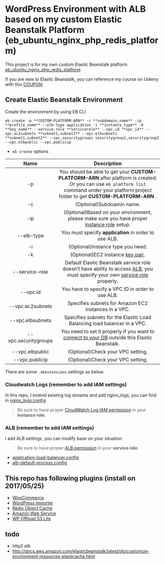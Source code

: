 # WordPress Environment with ALB based on my custom Elastic Beanstalk Platform (eb_ubuntu_nginx_php_redis_platform)
This project is for my own custom Elastic Beanstalk platform [eb_ubuntu_nginx_php_redis_platform](https://github.com/sebastian-hsu/eb_ubuntu_nginx_php_redis_platform) 

If you are new to Elastic Beanstalk, you can reference my course on Udemy with this [COUPON](https://www.udemy.com/wordpress-on-aws/?couponCode=WP_AWS_EB).

## Create Elastic Beanstalk Environment
Create the environment by using EB CLI
```
eb create -p **CUSTOM-PLATFORM-ARN** -c **subdomain_name** -ip **profile_name** --elb-type application -i **instance_type** -k **key_name** --service-role **servicerole** --vpc.id **vpc_id** --vpc.ec2subnets **subnet1,subnet2** --vpc.elbsubnets **subnet1,subnet2** --vpc.securitygroups securitygroup1,securitygroup2 --vpc.elbpublic --vpc.publicip
```
- `eb create` options

|Name|Description|
|:---:|:---:|
|-p|You should be able to get your **CUSTOM-PLATFORM-ARN** after platform is created. Or you can use `eb platform list` command under your platform project folder to get **CUSTOM-PLATFORM-ARN** .|
|-c|(Optional)Subdoamin name.|
|-ip|(Optional)Based on your environment, please make sure you have proper [instance role](http://docs.aws.amazon.com/elasticbeanstalk/latest/dg/concepts-roles.html#concepts-roles-instance) setup.|
|--elb-type|You must specify **application** in order to use ALB.|
|-i|(Optional)Instance type you need.|
|-k|(Optional)EC2 instance [key pair](http://docs.aws.amazon.com/elasticbeanstalk/latest/dg/using-features.managing.ec2.html).|
|--service-role|Default Elastic Beanstalk service role doesn't have ability to access [ALB]((#ALB)), you must specify your own [service role](http://docs.aws.amazon.com/elasticbeanstalk/latest/dg/concepts-roles.html#concepts-roles-service) properly.|
|--vpc.id|You have to specify a VPC ID in order to use ALB.|
|--vpc.ec2subnets|Specifies subnets for Amazon EC2 instances in a VPC.|
|--vpc.elbsubnets|Specifies subnets for the Elastic Load Balancing load balancer in a VPC.|
|--vpc.securitygroups|You need to set it properly if you want to [connect to your DB](http://docs.aws.amazon.com/elasticbeanstalk/latest/dg/AWSHowTo.RDS.html) outside this Elastic Beanstalk.|
|--vpc.elbpublic|(Optional)Check your VPC setting.|
|--vpc.publicip|(Optional)Check your VPC setting.|

There are some `.ebextensions` settings as below.  
### Cloudwatch Logs (remember to add IAM settings)
In this repo, I extend existing log streams and add nginx_logs, you can find in [nginx_logs.config](.ebextensions/nginx_logs.config)
> Be sure to have proper [CloudWatch Log IAM permission](http://docs.aws.amazon.com/elasticbeanstalk/latest/dg/AWSHowTo.cloudwatchlogs.html) in your **instance role**.
### <a name="ALB"></a>ALB (remember to add IAM settings)
I add ALB settings, you can modify base on your situation
> Be sure to have proper [ALB permission](http://docs.aws.amazon.com/elasticbeanstalk/latest/dg/environments-cfg-applicationloadbalancer.html) in your **service role**.
- [application-load-balancer.config](.ebextensions/application-load-balancer.config)
- [alb-default-process.config](.ebextensions/alb-default-process.config)

## This repo has following plugins (install on 2017/05/25)
- [WooCommerce](https://wordpress.org/plugins/woocommerce/)
- [WordPress Importer](https://wordpress.org/plugins/wordpress-importer/)
- [Redis Object Cache](https://wordpress.org/plugins/redis-cache/)
- [Amazon Web Service](https://wordpress.org/plugins/amazon-web-services/)
- [WP Offload S3 Lite](https://wordpress.org/plugins/amazon-s3-and-cloudfront/)

## todo
- http2 alb
- http://docs.aws.amazon.com/elasticbeanstalk/latest/dg/customize-environment-resources-elasticache.html

